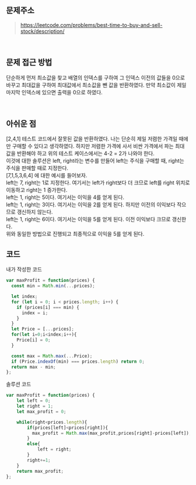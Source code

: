 ## 문제주소

> https://leetcode.com/problems/best-time-to-buy-and-sell-stock/description/

</br>

## 문제 접근 방법
단순하게 먼저 최소값을 찾고 배열의 인덱스를 구하여 그 인덱스 이전의 값들을 0으로 바꾸고 최대값을 구하여 최대값에서 최소값을 뺀 값을 반환하였다. 만약 최소값이 제일 마지막 인덱스에 있으면 출력을 0으로 하였다. 

</br>

## 아쉬운 점
[2,4,1] 테스트 코드에서 잘못된 값을 반환하였다. 나는 단순히 제일 저렴한 가격일 때에만 구매할 수 있다고 생각하였다. 하지만 저렴한 가격에 사서 비싼 가격에서 파는 최대 값을 반환해야 하고 위의 테스트 케이스에서는 4-2 = 2가 나와야 한다.   
이것에 대한 솔루션은 left, right라는 변수를 만들어 left는 주식을 구매할 때, right는 주식을 판매할 때로 지정한다.  
[7,1,5,3,6,4] 에 대한 예시를 들어보자.  
left는 7, right는 1로 지정한다. 여기서는 left가 right보다 더 크므로 left를 right 위치로 이동하고 right는 1 증가한다.  
left는 1, right는 5이다. 여기서는 이익을 4를 얻게 된다.  
left는 1, right는 3이다. 여기서는 이익을 2를 얻게 된다. 하지만 이전의 이익보다 작으므로 갱신하지 않는다.  
left는 1, right는 6이다. 여기서는 이익을 5를 얻게 된다. 이전 이익보다 크므로 갱신한다.  
위와 동일한 방법으로 진행되고 최종적으로 이익을 5를 얻게 된다.
</br>

## 코드
내가 작성한 코드 
```js
var maxProfit = function(prices) {
  const min = Math.min(...prices);

  let index;
  for (let i = 0; i < prices.length; i++) {
    if (prices[i] === min) {
      index = i;
    }
  }
  let Price = [...prices];
  for(let i=0;i<index;i++){
    Price[i] = 0;
  }

  const max = Math.max(...Price);
  if (Price.indexOf(min) === prices.length) return 0;
  return max - min;
};
```
솔루션 코드
```js
var maxProfit = function(prices) {
    let left = 0;
    let right = 1;
    let max_profit = 0;

    while(right<prices.length){
        if(prices[left]<prices[right]){
          max_profit = Math.max(max_profit,prices[right]-prices[left]);
        }
        else{
            left = right;
        }
        right+=1;
    }
    return max_profit;
};
```